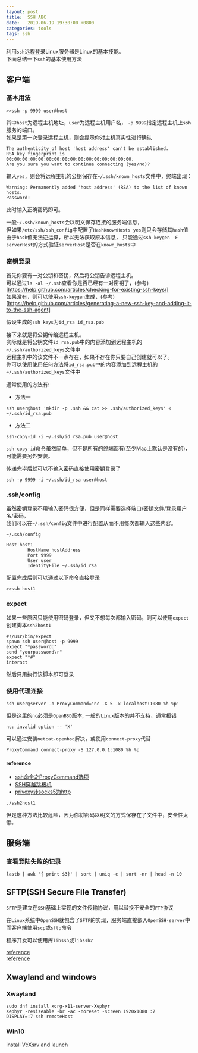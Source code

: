 ```yaml
---
layout: post
title:  SSH ABC
date:   2019-06-19 19:30:00 +0800
categories: tools
tags: ssh
---
```


利用`ssh`远程登录Linux服务器是Linux的基本技能。  
下面总结一下`ssh`的基本使用方法

## 客户端
### 基本用法

```shell
>>ssh -p 9999 user@host
```

其中`host`为远程主机地址，`user`为远程主机用户名， `-p 9999`指定远程主机上`ssh`服务的端口。  
如果是第一次登录远程主机，则会提示你对主机真实性进行确认

```shell
The authenticity of host 'host address' can't be established.
RSA key fingerprint is 00:00:00:00:00:00:00:00:00:00:00:00:00:00:00:00.
Are you sure you want to continue connecting (yes/no)?
```

输入`yes`，则会将远程主机的公钥保存在`~/.ssh/known_hosts`文件中，终端出现：  

```shell
Warning: Permanently added 'host address' (RSA) to the list of known hosts.
Password:
```

此时输入正确密码即可。

一般`~/.ssh/known_hosts`会以明文保存连接的服务端信息，  
但如果`/etc/ssh/ssh_config`中配置了`HashKnownHosts yes`则只会存储其`hash`值  
由于`hash`值无法逆运算，所以无法获取原本信息，
只能通过`ssh-keygen -F serverHost`的方式验证`serverHost`是否在`known_hosts`中

### 密钥登录

首先你要有一对公钥和密钥，然后将公钥告诉远程主机。  
可以通过`ls -al ~/.ssh`查看你是否已经有一对密钥了，(参考)[https://help.github.com/articles/checking-for-existing-ssh-keys/]  
如果没有，则可以使用`ssh-keygen`生成，(参考)[https://help.github.com/articles/generating-a-new-ssh-key-and-adding-it-to-the-ssh-agent]  

假设生成的`ssh keys`为`id_rsa id_rsa.pub`  

接下来就是将公钥传给远程主机。  
实际就是将公钥文件`id_rsa.pub`中的内容添加到远程主机的`~/.ssh/authorized_keys`文件中  
远程主机中的该文件不一点存在，如果不存在你只要自己创建就可以了。  
你可以使用使用任何方法将`id_rsa.pub`中的内容添加到远程主机的`~/.ssh/authorized_keys`文件中  

通常使用的方法有:  

* 方法一

```shell
ssh user@host 'mkdir -p .ssh && cat >> .ssh/authorized_keys' < ~/.ssh/id_rsa.pub
```

* 方法二

```shell
ssh-copy-id -i ~/.ssh/id_rsa.pub user@host
```

`ssh-copy-id`命令虽然简单，但不是所有的终端都有(至少Mac上默认是没有的)，可能需要另外安装。

传递完毕后就可以不输入密码直接使用密钥登录了

```shell
ssh -p 9999 -i ~/.ssh/id_rsa user@host
```

### .ssh/config

虽然密钥登录不用输入密码很方便，但是同样需要选择端口/密钥文件/登录用户名/密码，  
我们可以在`~/.ssh/config`文件中进行配置从而不用每次都输入这些内容。

`~/.ssh/config`
```
Host host1
        HostName hostAddress
        Port 9999
        User user
        IdentityFile ~/.ssh/id_rsa
```

配置完成后则可以通过以下命令直接登录

```shell
>>ssh host1
```

### expect

如果一些原因只能使用密码登录，但又不想每次都输入密码，则可以使用`expect`  
创建脚本`ssh2host1`

```
#!/usr/bin/expect
spawn ssh user@host -p 9999
expect "*password:"
send "yourpassword\r"
expect "*#"
interact
```

然后只用执行该脚本即可登录

### 使用代理连接

`ssh user@server -o ProxyCommand='nc -X 5 -x localhost:1080 %h %p'`

但是这里的`nc`必须是`OpenBSD`版本, 一般的`Linux`版本的并不支持，通常报错

```shell
nc: invalid option -- 'X'
```

可以通过安装`netcat-openbsd`解决，或使用`connect-proxy`代替

```config
ProxyCommand connect-proxy -S 127.0.0.1:1080 %h %p
```

#### reference

* [ssh命令之ProxyCommand选项](https://dslztx.github.io/blog/2017/05/19/ssh%E5%91%BD%E4%BB%A4%E4%B9%8BProxyCommand%E9%80%89%E9%A1%B9/)
* [SSH穿越跳板机](http://mingxinglai.com/cn/2015/07/ssh-proxycommand/)
* [privoxy转socks5为http](https://blog.chaos.run/dreams/centos-7-ssh-via-socks5/)


```
./ssh2host1
```

但是这种方法比较危险，因为你将密码以明文的方式保存在了文件中，安全性太低。

## 服务端

### 查看登陆失败的记录

```shell
lastb | awk '{ print $3}' | sort | uniq -c | sort -nr | head -n 10
```

## SFTP(SSH Secure File Transfer)

`SFTP`是建立在`SSH`基础上实现的文件传输协议，用以替换不安全的`FTP`协议

在`Linux`系统中`OpenSSH`就包含了`SFTP`的实现，服务端直接嵌入`OpenSSH-server`中  
而客户端使用`scp`或`sftp`命令

程序开发可以使用库`libssh`或`libssh2`

[reference](https://www.ssh.com/ssh/sftp)  
[reference](https://kb.iu.edu/d/akqg)

## Xwayland and windows

### Xwayland

```shell
sudo dnf install xorg-x11-server-Xephyr
Xephyr -resizeable -br -ac -noreset -screen 1920x1080 :7
DISPLAY=:7 ssh remoteHost
```

### Win10

install VcXsrv and launch